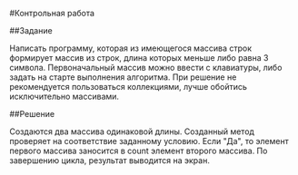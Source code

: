 
#Контрольная работа

##Задание

Написать программу, которая из имеющегося массива строк формирует массив из строк, длина которых меньше либо равна 3 символа. Первоначальный массив можно ввести с клавиатуры, либо задать на старте выполнения алгоритма. При решение не рекомендуется пользоваться коллекциями, лучше обойтись исключительно массивами.

##Решение

Создаются два массива одинаковой длины. Созданный метод проверяет на соответствие заданному условию. Если "Да", то элемент первого массива заносится в count элемент второго массива. По завершению цикла, результат выводится на экран.